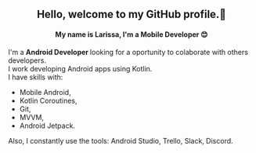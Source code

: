 <h2 align="center">Hello, welcome to my GitHub profile.👋</h1>
<h4 align="center">My name is Larissa, I'm a Mobile Developer 😊</h3
<!--
**larissacarletti/larissacarletti** is a ✨ _special_ ✨ repository because its `README.md` (this file) appears on your GitHub profile.

  
I'm  a <b> Android Developer </b> looking for a oportunity to colaborate with others developers. <br/>
I work developing Android apps using Kotlin. <br />
I have skills with:
  - Mobile Android, 
  - Kotlin Coroutines,
  - Git,
  - MVVM, 
  - Android Jetpack. <br />
  
  
  Also, I constantly use the tools: Android Studio, Trello, Slack, Discord.
